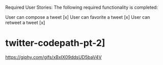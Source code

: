 Required User Stories:
The following required functionality is completed:

 User can compose a tweet [x]
 User can favorite a tweet [x]
 User can retweet a tweet [x]

# twitter-codepath-pt-2]

https://giphy.com/gifs/xBxIX09ddsUD5baV4V
